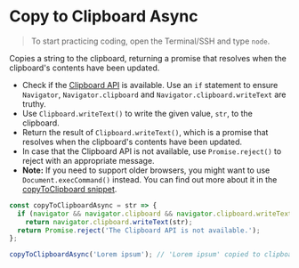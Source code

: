 # Copy to Clipboard Async

> To start practicing coding, open the Terminal/SSH and type `node`.

Copies a string to the clipboard, returning a promise that resolves when the clipboard's contents have been updated.

- Check if the [Clipboard API](https://developer.mozilla.org/en-US/docs/Web/API/Clipboard_API) is available. Use an `if` statement to ensure `Navigator`, `Navigator.clipboard` and `Navigator.clipboard.writeText` are truthy.
- Use `Clipboard.writeText()` to write the given value, `str`, to the clipboard.
- Return the result of `Clipboard.writeText()`, which is a promise that resolves when the clipboard's contents have been updated.
- In case that the Clipboard API is not available, use `Promise.reject()` to reject with an appropriate message.
- **Note:** If you need to support older browsers, you might want to use `Document.execCommand()` instead. You can find out more about it in the [copyToClipboard snippet](/js/s/copy-to-clipboard).

```js
const copyToClipboardAsync = str => {
  if (navigator && navigator.clipboard && navigator.clipboard.writeText)
    return navigator.clipboard.writeText(str);
  return Promise.reject('The Clipboard API is not available.');
};
```

```js
copyToClipboardAsync('Lorem ipsum'); // 'Lorem ipsum' copied to clipboard.
```
